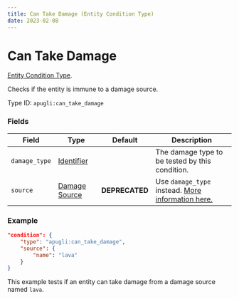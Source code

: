 ```yaml
---
title: Can Take Damage (Entity Condition Type)
date: 2023-02-08
---
```


# Can Take Damage

[Entity Condition Type](../entity_condition_types.md).

Checks if the entity is immune to a damage source.

Type ID: `apugli:can_take_damage`

### Fields

Field  | Type | Default | Description
-------|------|---------|-------------
`damage_type` | [Identifier](https://origins.readthedocs.io/en/latest/types/data_types/identifier/) | | The damage type to be tested by this condition.
`source` | [Damage Source](https://origins.readthedocs.io/en/latest/types/data_types/damage_source/) | **DEPRECATED** | Use `damage_type` instead. [More information here.](https://gist.github.com/apace100/bfbf82a8f9d6bd2db13e4feaf653a6b0)

### Example
```json
"condition": {
    "type": "apugli:can_take_damage",
    "source": {
        "name": "lava"
    }
}
```
This example tests if an entity can take damage from a damage source named `lava`.
